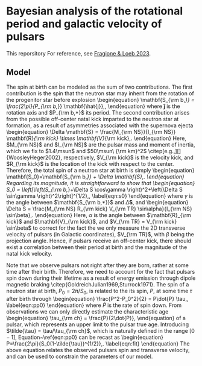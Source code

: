 # Bayesian analysis of the rotational period and galactic velocity of pulsars

This reporsitory For reference, see [Fragione & Loeb 2023](https://arxiv.org/pdf/2305.08920.pdf).

## Model

The spin at birth can be modeled as the sum of two contributions. The first contribution is the spin that the neutron star may inherit from the rotation of the progenitor star before explosion
\begin{equation}
    \mathbf{S_{\rm b,*}} = \frac{2\pi}{P_{\rm b,*}} \mathbf{\hat{j}}\,,
\end{equation}
where $\mathbf{\hat{j}}$ is the rotation axis and $P_{\rm b,*}$ its period. The second contribution arises from the possible off-center natal kick imparted to the neutron star at formation, as a result of asymmetries associated with the supernova ejecta
\begin{equation}
    \Delta \mathbf{S} = \frac{M_{\rm NS}}{I_{\rm NS}} \mathbf{R}_{\rm kick} \times \mathbf{V}_{\rm kick}\,.
\end{equation}
Here, $M_{\rm NS}$ and $I_{\rm NS}$ are the pulsar mass and moment of inertia, which we fix to $1.4\msun$ and $50\msun\ {\rm km}^2$ \citep[e.g.,][]{WoosleyHeger2002}, respectively, $V_{\rm kick}$ is the velocity kick, and $R_{\rm kick}$ is the location of the kick with respect to the center. Therefore, the total spin of a neutron star at birth is simply
\begin{equation}
    \mathbf{S_0}=\mathbf{S_{\rm b,*}} + \Delta \mathbf{S}\,.
\end{equation}
Regarding its magnitude, it is straightforward to show that
\begin{equation}
    S_0 = \left[\left(S_{\rm b,*}+\Delta S \cos\gamma \right)^2+\left(\Delta S \sin\gamma \right)^2\right]^{1/2}\,,
    \label{eqn:s0}
\end{equation}
where $\gamma$ is the angle between $\mathbf{S_{\rm b,*}}$ and $\Delta \mathbf{S}$, and
\begin{equation}
\Delta S = \frac{M_{\rm NS} R_{\rm kick} V_{\rm TR} \sin\alpha}{I_{\rm NS} \sin\beta}\,.
\end{equation}
Here, $\alpha$ is the angle between $\mathbf{R}_{\rm kick}$ and $\mathbf{V}_{\rm kick}$, and $V_{\rm TR} = V_{\rm kick} \sin\beta$ to correct for the fact the we only measure the 2D transverse velocity of pulsars (in Galactic coordinates), $V_{\rm TR}$, with $\beta$ being the projection angle. Hence, if pulsars receive an off-center kick, there should exist a correlation between their period at birth and the magnitude of the natal kick velocity.

Note that we observe pulsars not right after they are born, rather at some time after their birth. Therefore, we need to account for the fact that pulsars spin down during their lifetime as a result of energy emission through dipole magnetic braking \citep{GoldreichJulian1969,Sturrock1971}. The spin of a neutron star at birth, $P_0=2\pi/S_0$, is related to the its spin, $P$, at some time $\tau$ after birth through
\begin{equation}
    \frac{P^2-P_0^2}{2} = P\dot{P} \tau\,,
    \label{eqn:pp0}
\end{equation}
where $\dot{P}$ is the rate of spin down. From observations we can only directly estimate the characteristic age
\begin{equation}
    \tau_{\rm ch} = \frac{P}{2\dot{P}}\,
\end{equation}
of a pulsar, which represents an upper limit to the pulsar true age. Introducing $\tilde{\tau} = \tau/\tau_{\rm ch}$, which is naturally defined in the range $[0-1]$, Equation~\ref{eqn:pp0} can be recast as
\begin{equation}
    P=\frac{2\pi}{S_0(1-\tilde{\tau})^{1/2}}\,.
    \label{eqn:fit}
\end{equation}
The above equation relates the observed pulsars spin and transverse velocity, and can be used to constrain the parameters of our model. 
